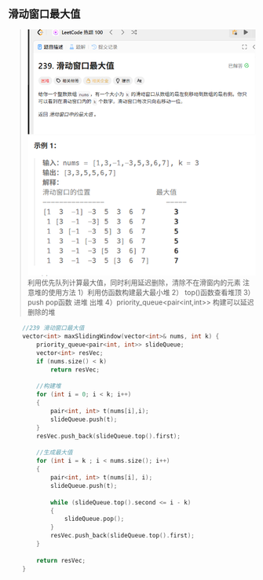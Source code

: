 ## 滑动窗口最大值
>![alt text](image-27.png)
>![alt text](image-28.png)
>利用优先队列计算最大值，同时利用延迟删除，清除不在滑窗内的元素
> 注意堆的使用方法
> 1）利用仿函数构建最大最小堆
> 2） top()函数查看堆顶
> 3） push pop函数 进堆 出堆
> 4）priority_queue<pair<int,int>> 构建可以延迟删除的堆
```cpp
	//239 滑动窗口最大值
	vector<int> maxSlidingWindow(vector<int>& nums, int k) {
		priority_queue<pair<int, int>> slideQueue;
		vector<int> resVec;
		if (nums.size() < k)
			return resVec;

		//构建堆
		for (int i = 0; i < k; i++)
		{
			pair<int, int> t(nums[i],i);
			slideQueue.push(t);
		}
		resVec.push_back(slideQueue.top().first);

		//生成最大值
		for (int i = k ; i < nums.size(); i++)
		{
			pair<int, int> t(nums[i], i);
			slideQueue.push(t);
			
			while (slideQueue.top().second <= i - k)
			{
				slideQueue.pop();
			}
			resVec.push_back(slideQueue.top().first);
		}

		return resVec;
	}
```